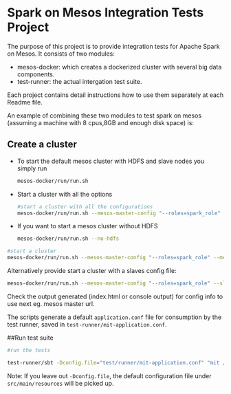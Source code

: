 # Spark on Mesos Integration Tests Project

The purpose of this project is to provide integration tests for Apache Spark
on Mesos. It consists of two modules:
- mesos-docker: which creates a dockerized cluster with several big data components.
- test-runner: the actual intergation test suite.

Each project contains detail instructions how to use them separately at each Readme
file.

An example of combining these two modules to test spark on mesos (assuming a machine with 8 cpus,8GB and enough disk space) is:

## Create a cluster

- To start the default mesos cluster with HDFS and slave nodes you simply run

	```sh
	mesos-docker/run/run.sh
	```

- Start a cluster with all the options

	```sh
	#start a cluster with all the configurations
	mesos-docker/run/run.sh --mesos-master-config "--roles=spark_role" --mesos-slave-config "--resources=disk(spark_role):10000;cpus(spark_role):4;mem(spark_role):3000;cpus(*):4;mem(*):3000;disk(*):10000"
	```

- If you want to start a mesos cluster without HDFS

	```sh
	mesos-docker/run/run.sh --no-hdfs
	```

```sh
#start a cluster
mesos-docker/run/run.sh --mesos-master-config "--roles=spark_role" --mesos-slave-config "--resources=disk(spark_role):10000;cpus(spark_role):4;mem(spark_role):3000;cpus(*):4;mem(*):3000;disk(*):10000"
```
Alternatively provide start a cluster with a slaves config file:
```sh
mesos-docker/run/run.sh --mesos-master-config "--roles=spark_role" --slaves-cfg-file slaves-config.json.template
```


Check the output generated (index.html or console output) for config info to use next eg. mesos master url.

The scripts generate a default `application.conf` file for consumption by the test runner, saved in `test-runner/mit-application.conf`.

##Run test suite


```sh
#run the tests

test-runner/sbt -Dconfig.file="test/runner/mit-application.conf" "mit /home/stavros/workspace/installs/spark-1.5.1-bin-hadoop2.6  mesos://172.17.42.1:5050"
```

Note: If you leave out `-Dconfig.file`, the default configuration file under `src/main/resources` will be picked up.

